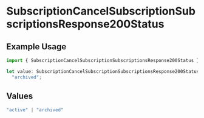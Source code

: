 # SubscriptionCancelSubscriptionSubscriptionsResponse200Status

## Example Usage

```typescript
import { SubscriptionCancelSubscriptionSubscriptionsResponse200Status } from "open-billing/models/operations";

let value: SubscriptionCancelSubscriptionSubscriptionsResponse200Status =
  "archived";
```

## Values

```typescript
"active" | "archived"
```